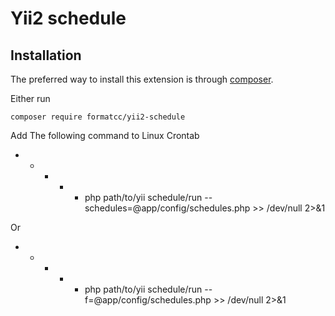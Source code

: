 # Yii2 schedule



Installation
------------

The preferred way to install this extension is through [composer](http://getcomposer.org/download/).

Either run

```
composer require formatcc/yii2-schedule
```



Add The following command to Linux Crontab

* * * * * php path/to/yii schedule/run --schedules=@app/config/schedules.php >> /dev/null 2>&1

Or

* * * * * php path/to/yii schedule/run --f=@app/config/schedules.php >> /dev/null 2>&1